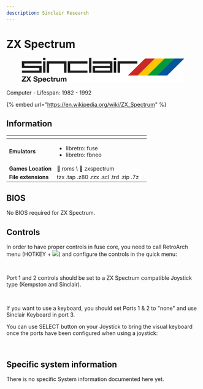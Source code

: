 ```yaml
---
description: Sinclair Research
---
```


# ZX Spectrum

<figure><img src="https://raw.githubusercontent.com/fabricecaruso/es-theme-carbon/52ff37c9e265587d006945a2ba695b5a962b3a3d/art/logos/zxspectrum.svg" alt=""><figcaption></figcaption></figure>

Computer - Lifespan: 1982 - 1992

{% embed url="https://en.wikipedia.org/wiki/ZX_Spectrum" %}

## Information

<table data-header-hidden><thead><tr><th></th><th></th><th data-hidden></th></tr></thead><tbody><tr><td><strong>Emulators</strong></td><td><ul><li>libretro: fuse</li><li>libretro: fbneo</li></ul></td><td></td></tr><tr><td><strong>Games Location</strong></td><td><span data-gb-custom-inline data-tag="emoji" data-code="1f4c1">📁</span> roms \ <span data-gb-custom-inline data-tag="emoji" data-code="1f4c2">📂</span> zxspectrum</td><td></td></tr><tr><td><strong>File extensions</strong></td><td>tzx .tap .z80 .rzx .scl .trd .zip .7z</td><td></td></tr></tbody></table>

## BIOS

No BIOS required for ZX Spectrum.

## Controls

In order to have proper controls in fuse core, you need to call RetroArch menu (HOTKEY + ![](<../../../../.gitbook/assets/image (1) (2) (1).png>)) and configure the controls in the quick menu:

<figure><img src="https://i.imgur.com/I8uusJl.png" alt=""><figcaption></figcaption></figure>

Port 1 and 2 controls should be set to a ZX Spectrum compatible Joystick type (Kempston and Sinclair).

<figure><img src="https://i.imgur.com/tCQKdy6.png" alt=""><figcaption></figcaption></figure>

If you want to use a keyboard, you should set Ports 1 & 2 to "none" and use Sinclair Keyboard in port 3.

You can use SELECT button on your Joystick to bring the visual keyboard once the ports have been configured when using a joystick:

<figure><img src="https://i.imgur.com/UR8CfrL.png" alt=""><figcaption></figcaption></figure>

## Specific system information

There is no specific System information documented here yet.
